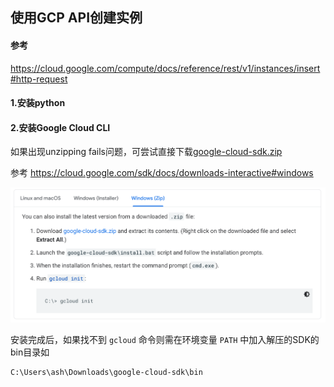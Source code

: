 ## 使用GCP API创建实例

#### 参考
https://cloud.google.com/compute/docs/reference/rest/v1/instances/insert#http-request
#### 1.安装python

#### 2.安装Google Cloud CLI
如果出现unzipping fails问题，可尝试直接下载[google-cloud-sdk.zip](https://dl.google.com/dl/cloudsdk/channels/rapid/google-cloud-sdk.zip)

参考 https://cloud.google.com/sdk/docs/downloads-interactive#windows

![pic1](./batdev1.PNG)

安装完成后，如果找不到 `gcloud` 命令则需在环境变量 `PATH` 中加入解压的SDK的bin目录如
```
C:\Users\ash\Downloads\google-cloud-sdk\bin
```